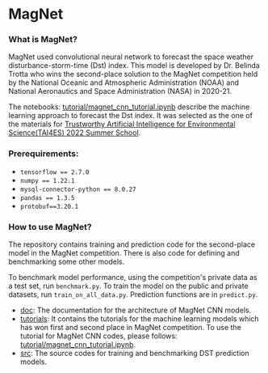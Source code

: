 # MagNet

### What is MagNet?
MagNet used convolutional neural network to 
forecast the space weather disturbance-storm-time (Dst) index. 
This model is developed by Dr. Belinda Trotta who wins the second-place solution 
to the MagNet competition held by 
the National Oceanic and Atmospheric Administration (NOAA) and National Aeronautics and 
Space Administration (NASA) in 2020-21.

The notebooks: [tutorial/magnet_cnn_tutorial.ipynb](https://github.com/liyo6397/MagNet/blob/explainable_ai/tutorials/magnet_cnn_tutorial.ipynb) 
describe the machine learning approach to forecast the Dst index. It was selected 
as the one of the materials for [Trustworthy Artificial Intelligence for Environmental Science(TAI4ES) 2022 
Summer School](https://www2.cisl.ucar.edu/events/tai4es-2022-summer-school). 
### Prerequirements:
- `tensorflow == 2.7.0`
- `numpy == 1.22.1`
- `mysql-connector-python == 8.0.27`
- `pandas == 1.3.5`
- `protobuf==3.20.1`


### How to use MagNet?

The repository contains training and prediction code for the second-place model in the MagNet competition.
There is also code for defining and benchmarking some other models.

To benchmark model performance, using the competition's private data as a test set, run `benchmark.py`.
To train the model on the public and private datasets, run `train_on_all_data.py`.
Prediction functions are in `predict.py`.


- [doc](https://github.com/liyo6397/MagNet/tree/master/doc): The documentation for the architecture of MagNet CNN models.
- [tutorials](https://github.com/liyo6397/MagNet/tree/explainable_ai/tutorials): It contains the tutorials for the machine learning models which has won first
and second place in MagNet competition. To use the tutorial for MagNet CNN codes, please follows: [tutorial/magnet_cnn_tutorial.ipynb](https://github.com/liyo6397/MagNet/blob/explainable_ai/tutorials/magnet_cnn_tutorial.ipynb).
- [src](https://github.com/liyo6397/MagNet/tree/explainable_ai/src): The source codes for training and benchmarking DST prediction models.